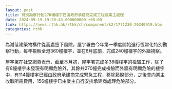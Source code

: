 ```yaml
---
layout: post
title: 特別勘察行動270幢樓宇已由政府承建商完成工程或業主處理
date: 2024-09-19 19:20:43.000000000 +08:00
link: https://news.rthk.hk/rthk/ch/component/k2/1771230-20240919.htm
categories: rthk
---
```


為減低建築物構件從高處墮下風險，屋宇署由今年第一季度開始進行恆常化特別勘察行動，每年視察全港360幢樓宇，並在6月底前，完成240幢樓宇的外牆視察。 

屋宇署在社交網頁表示，截至本月初，屋宇署完成多38幢樓宇的檢驗工作，除了有8幢樓宇未發現有明顯危險外，其餘共270幢完成檢驗而外牆有明顯危險的樓宇中，有114幢樓宇已經由政府承建商完成緊急工程，移除鬆脫部分，之後會向業主收取所需費用，156幢樓宇已由業主自行安排承建商處理危險部分。
